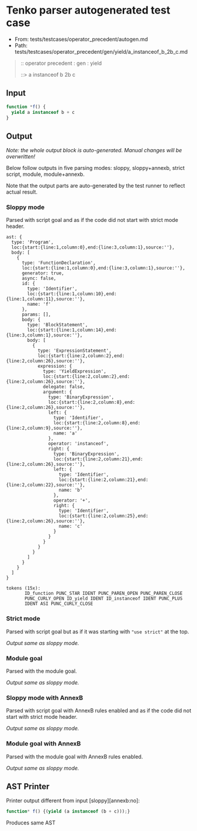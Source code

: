 # Tenko parser autogenerated test case

- From: tests/testcases/operator_precedent/autogen.md
- Path: tests/testcases/operator_precedent/gen/yield/a_instanceof_b_2b_c.md

> :: operator precedent : gen : yield
>
> ::> a instanceof b 2b c

## Input


`````js
function *f() {
  yield a instanceof b + c
}
`````

## Output

_Note: the whole output block is auto-generated. Manual changes will be overwritten!_

Below follow outputs in five parsing modes: sloppy, sloppy+annexb, strict script, module, module+annexb.

Note that the output parts are auto-generated by the test runner to reflect actual result.

### Sloppy mode

Parsed with script goal and as if the code did not start with strict mode header.

`````
ast: {
  type: 'Program',
  loc:{start:{line:1,column:0},end:{line:3,column:1},source:''},
  body: [
    {
      type: 'FunctionDeclaration',
      loc:{start:{line:1,column:0},end:{line:3,column:1},source:''},
      generator: true,
      async: false,
      id: {
        type: 'Identifier',
        loc:{start:{line:1,column:10},end:{line:1,column:11},source:''},
        name: 'f'
      },
      params: [],
      body: {
        type: 'BlockStatement',
        loc:{start:{line:1,column:14},end:{line:3,column:1},source:''},
        body: [
          {
            type: 'ExpressionStatement',
            loc:{start:{line:2,column:2},end:{line:2,column:26},source:''},
            expression: {
              type: 'YieldExpression',
              loc:{start:{line:2,column:2},end:{line:2,column:26},source:''},
              delegate: false,
              argument: {
                type: 'BinaryExpression',
                loc:{start:{line:2,column:8},end:{line:2,column:26},source:''},
                left: {
                  type: 'Identifier',
                  loc:{start:{line:2,column:8},end:{line:2,column:9},source:''},
                  name: 'a'
                },
                operator: 'instanceof',
                right: {
                  type: 'BinaryExpression',
                  loc:{start:{line:2,column:21},end:{line:2,column:26},source:''},
                  left: {
                    type: 'Identifier',
                    loc:{start:{line:2,column:21},end:{line:2,column:22},source:''},
                    name: 'b'
                  },
                  operator: '+',
                  right: {
                    type: 'Identifier',
                    loc:{start:{line:2,column:25},end:{line:2,column:26},source:''},
                    name: 'c'
                  }
                }
              }
            }
          }
        ]
      }
    }
  ]
}

tokens (15x):
       ID_function PUNC_STAR IDENT PUNC_PAREN_OPEN PUNC_PAREN_CLOSE
       PUNC_CURLY_OPEN ID_yield IDENT ID_instanceof IDENT PUNC_PLUS
       IDENT ASI PUNC_CURLY_CLOSE
`````

### Strict mode

Parsed with script goal but as if it was starting with `"use strict"` at the top.

_Output same as sloppy mode._

### Module goal

Parsed with the module goal.

_Output same as sloppy mode._

### Sloppy mode with AnnexB

Parsed with script goal with AnnexB rules enabled and as if the code did not start with strict mode header.

_Output same as sloppy mode._

### Module goal with AnnexB

Parsed with the module goal with AnnexB rules enabled.

_Output same as sloppy mode._

## AST Printer

Printer output different from input [sloppy][annexb:no]:

````js
function* f() {(yield (a instanceof (b + c)));}
````

Produces same AST
